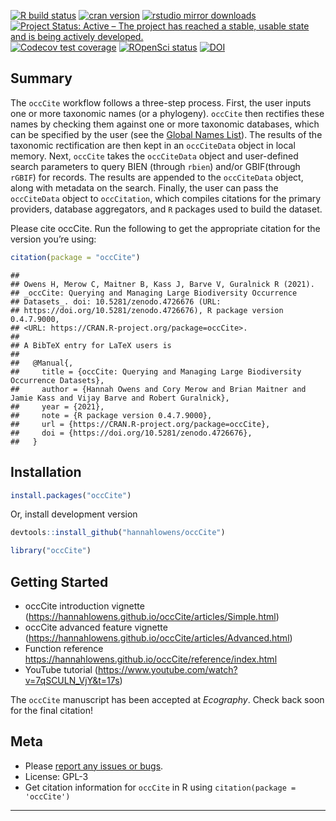 <!-- badges: start -->

[![R build
status](https://github.com/hannahlowens/occCite/workflows/R-CMD-check/badge.svg)](https://github.com/hannahlowens/occCite/actions)
[![cran
version](https://www.r-pkg.org/badges/version/occCite)](https://cran.r-project.org/package=occCite)
[![rstudio mirror
downloads](https://cranlogs.r-pkg.org/badges/occCite)](https://github.com/r-hub/cranlogs.app)
[![Project Status: Active – The project has reached a stable, usable
state and is being actively
developed.](https://www.repostatus.org/badges/latest/active.svg)](https://www.repostatus.org/#active)
[![Codecov test
coverage](https://codecov.io/gh/hannahlowens/occCite/branch/main/graph/badge.svg)](https://codecov.io/gh/hannahlowens/occCite?branch=main)
[![ROpenSci
status](https://badges.ropensci.org/407_status.svg)](https://github.com/ropensci/software-review/issues/407)
[![DOI](https://zenodo.org/badge/151783900.svg)](https://zenodo.org/badge/latestdoi/151783900)

<!-- badges: end -->

## Summary

The `occCite` workflow follows a three-step process. First, the user
inputs one or more taxonomic names (or a phylogeny). `occCite` then
rectifies these names by checking them against one or more taxonomic
databases, which can be specified by the user (see the [Global Names
List](http://gni.globalnames.org/data_sources)). The results of the
taxonomic rectification are then kept in an `occCiteData` object in
local memory. Next, `occCite` takes the `occCiteData` object and
user-defined search parameters to query BIEN (through `rbien`) and/or
GBIF(through `rGBIF`) for records. The results are appended to the
`occCiteData` object, along with metadata on the search. Finally, the
user can pass the `occCiteData` object to `occCitation`, which compiles
citations for the primary providers, database aggregators, and `R`
packages used to build the dataset.

Please cite occCite. Run the following to get the appropriate citation
for the version you’re using:

``` r
citation(package = "occCite")
```

    ## 
    ## Owens H, Merow C, Maitner B, Kass J, Barve V, Guralnick R (2021).
    ## _occCite: Querying and Managing Large Biodiversity Occurrence
    ## Datasets_. doi: 10.5281/zenodo.4726676 (URL:
    ## https://doi.org/10.5281/zenodo.4726676), R package version 0.4.7.9000,
    ## <URL: https://CRAN.R-project.org/package=occCite>.
    ## 
    ## A BibTeX entry for LaTeX users is
    ## 
    ##   @Manual{,
    ##     title = {occCite: Querying and Managing Large Biodiversity Occurrence Datasets},
    ##     author = {Hannah Owens and Cory Merow and Brian Maitner and Jamie Kass and Vijay Barve and Robert Guralnick},
    ##     year = {2021},
    ##     note = {R package version 0.4.7.9000},
    ##     url = {https://CRAN.R-project.org/package=occCite},
    ##     doi = {https://doi.org/10.5281/zenodo.4726676},
    ##   }

## Installation

``` r
install.packages("occCite")
```

Or, install development version

``` r
devtools::install_github("hannahlowens/occCite")
```

``` r
library("occCite")
```

## Getting Started

-   occCite introduction vignette
    (<https://hannahlowens.github.io/occCite/articles/Simple.html>)
-   occCite advanced feature vignette
    (<https://hannahlowens.github.io/occCite/articles/Advanced.html>)
-   Function reference
    <https://hannahlowens.github.io/occCite/reference/index.html>
-   YouTube tutorial
    (<https://www.youtube.com/watch?v=7qSCULN_VjY&t=17s>)

The `occCite` manuscript has been accepted at *Ecography*. Check back
soon for the final citation!

## Meta

-   Please [report any issues or
    bugs](https://github.com/hannahlowens/occCite/issues).
-   License: GPL-3
-   Get citation information for `occCite` in R using
    `citation(package = 'occCite')`

------------------------------------------------------------------------
